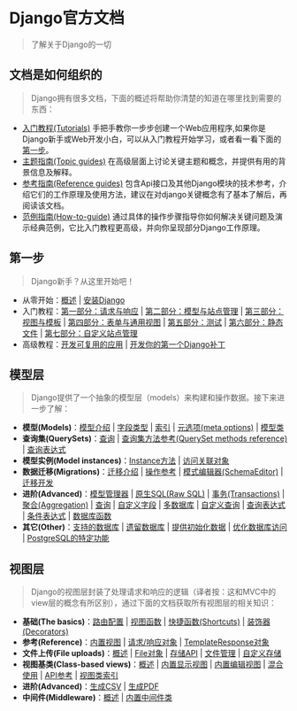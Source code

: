 # Django官方文档

> 了解关于Django的一切

## 文档是如何组织的

> Django拥有很多文档，下面的概述将帮助你清楚的知道在哪里找到需要的东西：

* [入门教程(Tutorials)](/tutorials/gettingstarted.md) 手把手教你一步步创建一个Web应用程序,如果你是Django新手或Web开发小白，可以从入门教程开始学习，或者看一看下面的[第一步](#first-steps)。
* [主题指南(Topic guides)]() 在高级层面上讨论关键主题和概念，并提供有用的背景信息及解释。
* [参考指南(Reference guides)]() 包含Api接口及其他Django模块的技术参考，介绍它们的工作原理及使用方法，建议在对django关键概念有了基本了解后，再阅读该文档。
* [范例指南(How-to-guide)]() 通过具体的操作步骤指导你如何解决关键问题及演示经典范例，它比入门教程更高级，并向你呈现部分Django工作原理。


## <span id="first-steps">第一步</span>

> Django新手？从这里开始吧！

* 从零开始：[概述]() | [安装Django]()
* 入门教程：[第一部分：请求与响应]() | [第二部分：模型与站点管理]() | [第三部分：视图与模板]() | [第四部分：表单与通用视图]() | [第五部分：测试]() | [第六部分：静态文件]() | [第七部分：自定义站点管理]()
* 高级教程：[开发可复用的应用]() | [开发你的第一个Django补丁]()


## 模型层

> Django提供了一个抽象的模型层（models）来构建和操作数据。接下来进一步了解：

* __模型(Models)__：[模型介绍]() | [字段类型]() | [索引]() | [元选项(meta options)]() | [模型类]()
* __查询集(QuerySets)__：[查询]() | [查询集方法参考(QuerySet methods reference)]() | [查询表达式]()
* __模型实例(Model instances)__：[Instance方法]() | [访问关联对象]()
* __数据迁移(Migrations)__：[迁移介绍]() | [操作参考]() | [模式编辑器(SchemaEditor)]() | [迁移开发]()
* __进阶(Advanced)__：[模型管理器]() | [原生SQL(Raw SQL)]() | [事务(Transactions)]() | [聚合(Aggregation)]() | [查询]() | [自定义字段]() | [多数据库]() | [自定义查询]() | [查询表达式]() | [条件表达式]() | [数据库函数]() 
* __其它(Other)__：[支持的数据库]() | [遗留数据库]() | [提供初始化数据]() | [优化数据库访问]() | [PostgreSQL的特定功能]() 


## 视图层

> Django的视图层封装了处理请求和响应的逻辑（译者按：这和MVC中的view层的概念有所区别），通过下面的文档获取所有视图层的相关知识：

* __基础(The basics)__：[路由配置]() | [视图函数]() | [快捷函数(Shortcuts)]() | [装饰器(Decorators)]()
* __参考(Reference)__：[内置视图]() | [请求/响应对象]() | [TemplateResponse对象]()
* __文件上传(File uploads)__：[概述]() | [File对象]() | [存储API]() | [文件管理]() | [自定义存储]()
* __视图基类(Class-based views)__：[概述]() | [内置显示视图]() | [内置编辑视图]() | [混合使用]() | [API参考]() | [视图类索引]()
* __进阶(Advanced)__：[生成CSV]() | [生成PDF]()
* __中间件(Middleware)__：[概述]() | [内置中间件类]()












































